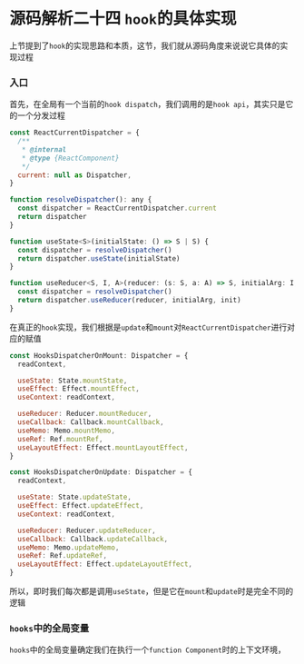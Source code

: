 # 源码解析二十四 `hook`的具体实现
上节提到了`hook`的实现思路和本质，这节，我们就从源码角度来说说它具体的实现过程

### 入口
首先，在全局有一个当前的`hook dispatch`，我们调用的是`hook api`，其实只是它的一个分发过程

```javascript
const ReactCurrentDispatcher = {
  /**
   * @internal
   * @type {ReactComponent}
   */
  current: null as Dispatcher,
}

function resolveDispatcher(): any {
  const dispatcher = ReactCurrentDispatcher.current
  return dispatcher
}

function useState<S>(initialState: () => S | S) {
  const dispatcher = resolveDispatcher()
  return dispatcher.useState(initialState)
}

function useReducer<S, I, A>(reducer: (s: S, a: A) => S, initialArg: I, init?: (i: I) => S) {
  const dispatcher = resolveDispatcher()
  return dispatcher.useReducer(reducer, initialArg, init)
}
```

在真正的`hook`实现，我们根据是`update`和`mount`对`ReactCurrentDispatcher`进行对应的赋值

```javascript
const HooksDispatcherOnMount: Dispatcher = {
  readContext,

  useState: State.mountState,
  useEffect: Effect.mountEffect,
  useContext: readContext,

  useReducer: Reducer.mountReducer,
  useCallback: Callback.mountCallback,
  useMemo: Memo.mountMemo,
  useRef: Ref.mountRef,
  useLayoutEffect: Effect.mountLayoutEffect,
}

const HooksDispatcherOnUpdate: Dispatcher = {
  readContext,

  useState: State.updateState,
  useEffect: Effect.updateEffect,
  useContext: readContext,

  useReducer: Reducer.updateReducer,
  useCallback: Callback.updateCallback,
  useMemo: Memo.updateMemo,
  useRef: Ref.updateRef,
  useLayoutEffect: Effect.updateLayoutEffect,
}
```

所以，即时我们每次都是调用`useState`，但是它在`mount`和`update`时是完全不同的逻辑

### `hooks`中的全局变量
`hooks`中的全局变量确定我们在执行一个`function Component`时的上下文环境，
